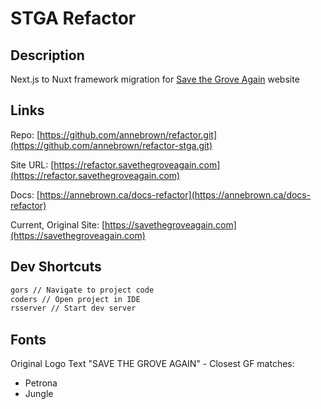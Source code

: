 # STGA Refactor

## Description

Next.js to Nuxt framework migration for [Save the Grove Again](https://savethegroveagain.com) website

## Links

Repo: [https://github.com/annebrown/refactor.git](https://github.com/annebrown/refactor-stga.git)

Site URL: [https://refactor.savethegroveagain.com](https://refactor.savethegroveagain.com)

Docs: [https://annebrown.ca/docs-refactor](https://annebrown.ca/docs-refactor)

Current, Original Site: [https://savethegroveagain.com](https://savethegroveagain.com)

## Dev Shortcuts

```bash
gors // Navigate to project code
coders // Open project in IDE
rsserver // Start dev server
```

## Fonts

Original Logo Text "SAVE THE GROVE AGAIN" - Closest GF matches:

- Petrona
- Jungle
